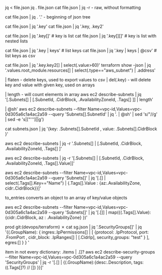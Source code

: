 jq < file.json
jq . file.json
cat file.json | jq
-r - raw, without formatting

cat file.json | jq .
'.' - beginning of json tree

cat file.json | jq '.key'
cat file.json | jq '.key, .key2'

cat file.json | jq '.key[]'   # key is list
cat file.json | jq '.key[][]' # key is list with nested lists

cat file.json | jq '.key | keys'    # list keys
cat file.json | jq '.key | keys | @csv'    # list keys as csv

cat file.json | jq '.key.key2[] | select(.value>60)'
terraform show -json | jq '.values.root_module.resources[] | select(.type=="aws_subnet") | .address'

| flaten - delete keys, used to export values to csv
| del(.key)  - will delete key and value with given key, used on arrays

| length - will count elements in array
aws ec2 describe-subnets | jq  '[.Subnets[] | [.SubnetId, .CidrBlock, .AvailabilityZoneId, .Tags[] ]] | length'

| @sh'
aws ec2 describe-subnets --filter Name=vpc-id,Values=vpc-0d305a6c1a4ac2a59 --query 'Subnets[].SubnetId' | jq '. | @sh' | sed 's/"//g' | sed -e 's|["'\'']||g')

cat subnets.json | jq '{key: .Subnets[].SubnetId , value: .Subnets[].CidrBlock }'

aws ec2 describe-subnets | jq -r '.Subnets[] | [.SubnetId, .CidrBlock, .AvailabilityZoneId, .Tags[] ]'

aws ec2 describe-subnets | jq -r '[.Subnets[] | [.SubnetId, .CidrBlock, .AvailabilityZoneId, .Tags[].Value]]'

aws ec2 describe-subnets --filter Name=vpc-id,Values=vpc-0d305a6c1a4ac2a59 --query 'Subnets[]' | jq '[.[] | select(.Tags[].Key=="Name") | {.Tags[].Value : {az:.AvailabilityZone, cidr:.CidrBlock}}]'

to_entries converts an object to an array of key/value objects

aws ec2 describe-subnets --filter Name=vpc-id,Values=vpc-0d305a6c1a4ac2a59 --query 'Subnets[]' | jq '[.[]] | map({(.Tags[].Value): {cidr:.CidrBlock, az : .AvailabilityZone}  })'


prod git:(devops/terraform) ✗ cat sg.json |  jq '.SecurityGroups[]' | jq '{(.GroupName): { ingres:.IpPermissions[] | [ {protocol: .IpProtocol, port: .FromPort , cidr_block: .IpRanges[] | [.CidrIp], security_groups: "test" } ], egres:[] } } '

item in not every dictionary:
.items | .[]?
aws ec2 describe-security-groups --filter Name=vpc-id,Values=vpc-0d305a6c1a4ac2a59 --query 'SecurityGroups' | jq -r '[.[] | {(.GroupName):{desc:.Description, tags: ((.Tags[]?) // [])  }}]'